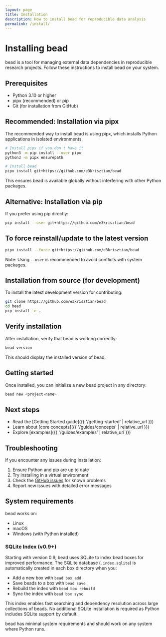 ```yaml
---
layout: page
title: Installation
description: How to install bead for reproducible data analysis
permalink: /install/
---
```


# Installing bead

bead is a tool for managing external data dependencies in reproducible research projects. Follow these instructions to install bead on your system.

## Prerequisites

- Python 3.10 or higher
- pipx (recommended) or pip
- Git (for installation from GitHub)

## Recommended: Installation via pipx

The recommended way to install bead is using pipx, which installs Python applications in isolated environments:

```bash
# Install pipx if you don't have it
python3 -m pip install --user pipx
python3 -m pipx ensurepath

# Install bead
pipx install git+https://github.com/e3krisztian/bead
```

This ensures bead is available globally without interfering with other Python packages.

## Alternative: Installation via pip

If you prefer using pip directly:

```bash
pip install --user git+https://github.com/e3krisztian/bead
```

## To force reinstall/update to the latest version

```bash
pipx install --force git+https://github.com/e3krisztian/bead
```

Note: Using `--user` is recommended to avoid conflicts with system packages.

## Installation from source (for development)

To install the latest development version for contributing:

```bash
git clone https://github.com/e3krisztian/bead
cd bead
pip install -e .
```

## Verify installation

After installation, verify that bead is working correctly:

```bash
bead version
```

This should display the installed version of bead.

## Getting started

Once installed, you can initialize a new bead project in any directory:

```bash
bead new <project-name>
```



## Next steps

- Read the [Getting Started guide]({{ '/getting-started' | relative_url }})
- Learn about [core concepts]({{ '/guides/concepts' | relative_url }})
- Explore [examples]({{ '/guides/examples' | relative_url }})

## Troubleshooting

If you encounter any issues during installation:

1. Ensure Python and pip are up to date
2. Try installing in a virtual environment
3. Check the [GitHub issues](https://github.com/e3krisztian/bead/issues) for known problems
4. Report new issues with detailed error messages

## System requirements

bead works on:
- Linux
- macOS
- Windows (with Python installed)

### SQLite Index (v0.9+)

Starting with version 0.9, bead uses SQLite to index bead boxes for improved performance. The SQLite database (`.index.sqlite`) is automatically created in each box directory when you:

- Add a new box with `bead box add`
- Save beads to a box with `bead save`
- Rebuild the index with `bead box rebuild`
- Sync the index with `bead box sync`

This index enables fast searching and dependency resolution across large collections of beads. No additional SQLite installation is required as Python includes SQLite support by default.

bead has minimal system requirements and should work on any system where Python runs.